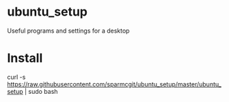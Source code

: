 # ubuntu_setup

Useful programs and settings for a desktop

# Install
curl -s https://raw.githubusercontent.com/sparmcgit/ubuntu_setup/master/ubuntu_setup | sudo bash
